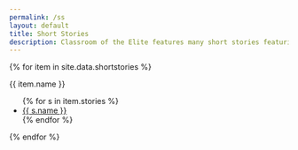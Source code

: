 ```yaml
---
permalink: /ss
layout: default
title: Short Stories
description: Classroom of the Elite features many short stories featuring the POVs of many different characters. Here is the collection of Kei Short Stories.
---
```

<section class="msetup mcontent">
    <div class="col pad-bottom">
        {% for item in site.data.shortstories %}
        <p class="h6">{{ item.name }}</p>
        <ul class="square">
            {% for s in item.stories %}
            <li><a href="{%- if s.rehosted -%}{{ site.url }}{{ s.link }}{%- else -%}{{ s.link }}{%- endif -%}" class="ss-link">{{ s.name }}</a></li>
            {% endfor %}
        </ul>
        {% endfor %}
    </div>
</section>